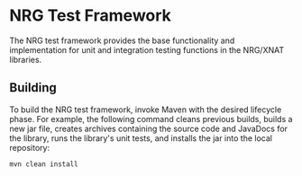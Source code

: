 NRG Test Framework
================================

The NRG test framework provides the base functionality and implementation for
unit and integration testing functions in the NRG/XNAT libraries.


Building
--------

To build the NRG test framework, invoke Maven with the desired lifecycle phase.
For example, the following command cleans previous builds, builds a new jar file, 
creates archives containing the source code and JavaDocs for the library, runs the 
library's unit tests, and installs the jar into the local repository:

~~~~~~~~~~~~~~~~~~~~~~~~~~~~~~~~~~~~~~~~~~~~~~~~~~~~~~~~~~~~~~~~~~~~~~~~~~~~~~~~
mvn clean install
~~~~~~~~~~~~~~~~~~~~~~~~~~~~~~~~~~~~~~~~~~~~~~~~~~~~~~~~~~~~~~~~~~~~~~~~~~~~~~~~
